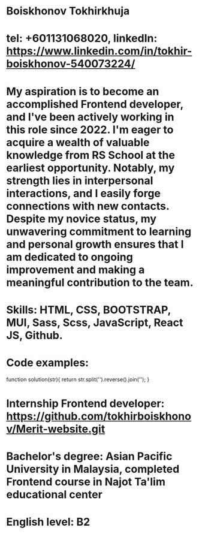 # Boiskhonov Tokhirkhuja

# tel: +601131068020, linkedIn: https://www.linkedin.com/in/tokhir-boiskhonov-540073224/

# My aspiration is to become an accomplished Frontend developer, and I've been actively working in this role since 2022. I'm eager to acquire a wealth of valuable knowledge from RS School at the earliest opportunity. Notably, my strength lies in interpersonal interactions, and I easily forge connections with new contacts. Despite my novice status, my unwavering commitment to learning and personal growth ensures that I am dedicated to ongoing improvement and making a meaningful contribution to the team.

# Skills: HTML, CSS, BOOTSTRAP, MUI, Sass, Scss, JavaScript, React JS, Github.

# Code examples:

function solution(str){
return str.split('').reverse().join('');
}

# Internship Frontend developer: https://github.com/tokhirboiskhonov/Merit-website.git

# Bachelor's degree: Asian Pacific University in Malaysia, completed Frontend course in Najot Ta'lim educational center

# English level: B2
